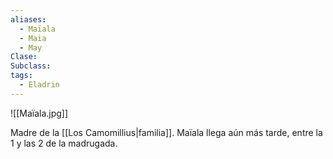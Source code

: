 ```yaml
---
aliases:
  - Maïala
  - Maia
  - May
Clase: 
Subclass: 
tags:
  - Eladrin
---
```


![[Maïala.jpg]]

Madre de la [[Los Camomillius|familia]]. Maïala llega aún más tarde, entre la 1 y las 2 de la madrugada.